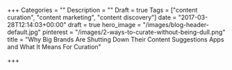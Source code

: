 +++
Categories = ""
Description = ""
Draft = true
Tags = ["content curation", "content marketing", "content discovery"]
date = "2017-03-28T12:14:03+00:00"
draft = true
hero_image = "/images/blog-header-default.jpg"
pinterest = "/images/2-ways-to-curate-without-being-dull.png"
title = "Why Big Brands Are Shutting Down Their Content Suggestions Apps and What It Means For Curation"

+++
